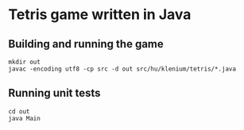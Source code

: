 # Tetris game written in Java

## Building and running the game

	mkdir out
    javac -encoding utf8 -cp src -d out src/hu/klenium/tetris/*.java

## Running unit tests

	cd out
	java Main